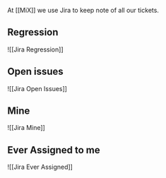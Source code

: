 
At [[MiX]] we use Jira to keep note of all our tickets.

## Regression

![[Jira Regression]]

## Open issues

![[Jira Open Issues]]

## Mine

![[Jira Mine]]

## Ever Assigned to me

![[Jira Ever Assigned]]
